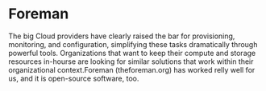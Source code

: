 # Foreman

The big Cloud providers have clearly raised the bar for provisioning, monitoring, and configuration, simplifying these tasks dramatically through powerful tools. Organizations that want to keep their compute and storage resources in-hourse are looking for similar solutions that work within their organizational context.Foreman (theforeman.org) has worked relly well for us, and it is open-source software, too. 

